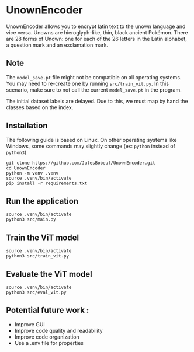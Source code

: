 # UnownEncoder

UnownEncoder allows you to encrypt latin text to the unown language and vice versa.
Unowns are hieroglyph-like, thin, black ancient Pokémon. There are 28 forms of Unown: one for each of the 26 letters in the Latin alphabet, a question mark and an exclamation mark. 

## Note

The `model_save.pt` file might not be compatible on all operating systems. You may need to re-create one by running `src/train_vit.py`. In this scenario, make sure to not call the current `model_save.pt` in the program.

The initial dataset labels are delayed. Due to this, we must map by hand the classes based on the index.

## Installation

The following guide is based on Linux. On other operating systems like Windows, some commands may slightly change (ex: `python` instead of `python3`)

```shell
git clone https://github.com/JulesBobeuf/UnownEncoder.git
cd UnownEncoder
python -m venv .venv
source .venv/bin/activate
pip install -r requirements.txt
```

## Run the application

```shell
source .venv/bin/activate
python3 src/main.py
```

## Train the ViT model

```shell
source .venv/bin/activate
python3 src/train_vit.py
```

## Evaluate the ViT model

```shell
source .venv/bin/activate
python3 src/eval_vit.py
```

## Potential future work :

- Improve GUI
- Improve code quality and readability
- Improve code organization
- Use a .env file for properties
